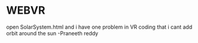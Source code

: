 # WEBVR

open SolarSystem.html
and 
i have one problem in VR coding that
i cant add orbit around the sun
-Praneeth reddy 